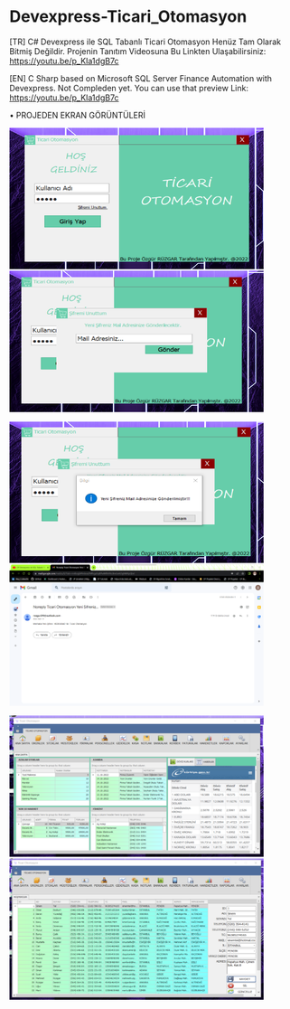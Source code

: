 # Devexpress-Ticari_Otomasyon
[TR] C# Devexpress ile SQL Tabanlı Ticari Otomasyon Henüz Tam Olarak Bitmiş Değildir. Projenin Tanıtım Videosuna Bu Linkten Ulaşabilirsiniz: https://youtu.be/p_KIa1dgB7c

[EN] C Sharp based on Microsoft SQL Server Finance Automation with Devexpress. Not Compleden yet. You can use that preview Link: https://youtu.be/p_KIa1dgB7c

• PROJEDEN EKRAN GÖRÜNTÜLERİ

<img src="T.O. p1.png" width="450" height="250"/> <img src="T.O. p2.png" width="450" height="250"/> <br>   

<img src="T.O p3.png" width="450" height="250"/> <img src="T.O. p4.png" width="450" height="250"/> <br>  

<img src="T.O. p5.png" width="450" height="250"/> <img src="T.O. p6.png" width="450" height="250"/> <br>  


